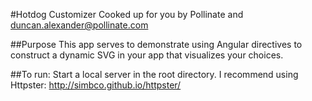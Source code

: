 #Hotdog Customizer
Cooked up for you by Pollinate and duncan.alexander@pollinate.com

##Purpose
This app serves to demonstrate using Angular directives to construct a dynamic SVG in your app that visualizes your choices. 

##To run:
Start a local server in the root directory. I recommend using Httpster: http://simbco.github.io/httpster/


